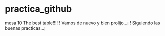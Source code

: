 

# practica_github
mesa 10
The best table!!!!
! Vamos de nuevo y bien prolijo...¡
! Siguiendo las buenas practicas...¡